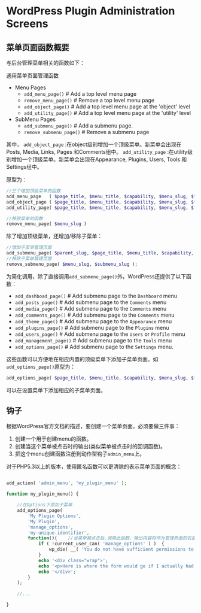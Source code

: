 # WordPress Plugin Administration Screens

## 菜单页面函数概要

与后台管理菜单相关的函数如下：

通用菜单页面管理函数
* Menu Pages
    * `add_menu_page()`       # Add a top level menu page 
    * `remove_menu_page()`    # Remove a top level menu page
    * `add_object_page()`     # Add a top level menu page at the 'object' level
    * `add_utility_page()`    # Add a top level menu page at the 'utility' level
* SubMenu Pages
    * `add_submenu_page()`    # Add a submenu page. 
    * `remove_submenu_page()` # Remove a submenu page

其中，
`add_object_page`  :在object级别增加一个顶级菜单。新菜单会出现在Posts, Media, Links, Pages 和Comments组中。
`add_utility_page` :在utility级别增加一个顶级菜单。新菜单会出现在Appearance, Plugins, Users, Tools 和Settings组中。 


原型为： 
```PHP
//三个增加顶级菜单的函数
add_menu_page   ( $page_title, $menu_title, $capability, $menu_slug, $function, $icon_url, $position );
add_object_page ( $page_title, $menu_title, $capability, $menu_slug, $function, $icon_url ); 
add_utility_page( $page_title, $menu_title, $capability, $menu_slug, $function, $icon_url );

//移除菜单的函数
remove_menu_page( $menu_slug )
```

除了增加顶级菜单，还增加/移除子菜单：

```PHP
//增加子菜单管理页面
add_submenu_page( $parent_slug, $page_title, $menu_title, $capability, $menu_slug, $function );
//移除子菜单管理页面
remove_submenu_page( $menu_slug, $submenu_slug );
```

为简化调用，除了直接调用`add_submenu_page()`外，WordPress还提供了以下函数：

* `add_dashboad_page()`   # Add submenu page to the `Dashboard` menu
* `add_posts_page()`      # Add submenu page to the `Comments` menu
* `add_media_page()`      # Add submenu page to the `Comments` menu
* `add_comments_page()`   # Add submenu page to the `Comments` menu
* `add_theme_page()`      # Add submenu page to the `Appearance` menu 
* `add_plugins_page()`    # Add submenu page to the `Plugins` menu 
* `add_users_page()`      # Add submenu page to the `Users` or `Profile` menu 
* `add_management_page()` # Add submenu page to the `Tools` menu
* `add_options_page()`    # Add submenu page to the `Settings` menu. 


这些函数可以方便地在相应内置的顶级菜单下添加子菜单页面。如`add_options_page()`原型为：

```PHP
add_options_page( $page_title, $menu_title, $capability, $menu_slug, $function); 
```
可以在设置菜单下添加相应的子菜单页面。

## 钩子

根据WordPress官方文档的描述，要创建一个菜单页面，必须要做三件事：

1. 创建一个用于创建menu的函数。
2. 创建当这个菜单被点击时的输出(类似菜单被点击时的回调函数)。
3. 把这个menu创建函数注册到动作型钩子`admin_menu`上。

对于PHP5.3以上的版本，使用匿名函数可以更清除的表示菜单页面的概念：

```PHP

add_action( 'admin_menu', 'my_plugin_menu' );

function my_plugin_menu() {

    //在Options下添加子菜单
    add_options_page( 
        'My Plugin Options', 
        'My Plugin', 
        'manage_options', 
        'my-unique-identifier', 
        function(){    //当菜单被点击后,调用此函数，输出内容将作为管理界面的右部子界面
            if ( !current_user_can( 'manage_options' ) )  {
                wp_die( __( 'You do not have sufficient permissions to access this page.' ) );
            }
            echo '<div class="wrap">';
            echo '<p>Here is where the form would go if I actually had options.</p>';
            echo '</div>';
        }
    );
    
    //...

}

```

